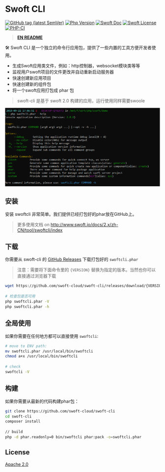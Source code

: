 # Swoft CLI

[![GitHub tag (latest SemVer)](https://img.shields.io/github/tag/swoft-cloud/swoft-cli)](https://github.com/swoft-cloud/swoft-cli)
[![Php Version](https://img.shields.io/badge/php-%3E=7.1-brightgreen.svg?maxAge=2592000)](https://secure.php.net/)
[![Swoft Doc](https://img.shields.io/badge/docs-passing-green.svg?maxAge=2592000)](https://www.swoft.org/docs)
[![Swoft License](https://img.shields.io/hexpm/l/plug.svg?maxAge=2592000)](https://github.com/swoft-cloud/swoft/blob/master/LICENSE)
[![PHP-CI](https://github.com/swoft-cloud/swoft-cli/workflows/PHP-CI/badge.svg)](https://github.com/swoft-cloud/swoft-cli/actions)

> **[EN README](README.md)**

🛠️ Swoft CLI 是一个独立的命令行应用包，提供了一些内置的工具方便开发者使用。

- 生成Swoft应用类文件，例如：http控制器，websocket模块类等等
- 监视用户swoft项目的文件更改并自动重新启动服务器
- 快速创建新应用项目
- 快速创建新的组件包
- 将一个swoft应用打包成 phar 包

> swoft-cli 是基于 swoft 2.0 构建的应用，运行使用同样需要swoole

![home](swoftcli-home.png)

## 安装

安装 swoftcli 非常简单。我们提供已经打包好的phar放在GitHub上。

> 更多使用文档 on http://www.swoft.io/docs/2.x/zh-CN/tool/swoftcli/index

## 下载

你需要从 swoft-cli 的 [GitHub Releases](https://github.com/swoft-cloud/swoft-cli/releases) 下载打包好的 `swoftcli.phar`

> 注意：需要将下面命令里的 `{VERSION}` 替换为指定的版本。当然也你可以直接通过浏览器下载

```bash
wget https://github.com/swoft-cloud/swoft-cli/releases/download/{VERSION}/swoftcli.phar

# 检查包是否可用
php swoftcli.phar -V
php swoftcli.phar -h
```

## 全局使用

如果你需要在任何地方都可以直接使用 `swoftcli`:

```bash
# move to ENV path:
mv swoftcli.phar /usr/local/bin/swoftcli
chmod a+x /usr/local/bin/swoftcli

# check
swoftcli -V
```

## 构建

如果你需要从最新的代码构建phar包：

```bash
git clone https://github.com/swoft-cloud/swoft-cli
cd swoft-cli 
composer install

// build
php -d phar.readonly=0 bin/swoftcli phar:pack -o=swoftcli.phar
```

## License

[Apache 2.0](LICENSE)
